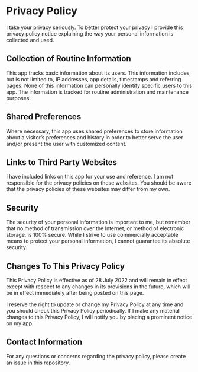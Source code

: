 # Privacy Policy

I take your privacy seriously. To better protect your privacy I provide this privacy policy notice explaining the way your personal information is collected and used.

## Collection of Routine Information

This app tracks basic information about its users. This information includes, but is not limited to, IP addresses, app details, timestamps and referring pages. None of this information can personally identify specific users to this app. The information is tracked for routine administration and maintenance purposes.

## Shared Preferences

Where necessary, this app uses shared preferences to store information about a visitor’s preferences and history in order to better serve the user and/or present the user with customized content.

## Links to Third Party Websites

I have included links on this app for your use and reference. I am not responsible for the privacy policies on these websites. You should be aware that the privacy policies of these websites may differ from my own.

## Security

The security of your personal information is important to me, but remember that no method of transmission over the Internet, or method of electronic storage, is 100% secure. While I strive to use commercially acceptable means to protect your personal information, I cannot guarantee its absolute security.

## Changes To This Privacy Policy

This Privacy Policy is effective as of 28 July 2022 and will remain in effect except with respect to any changes in its provisions in the future, which will be in effect immediately after being posted on this page.

I reserve the right to update or change my Privacy Policy at any time and you should check this Privacy Policy periodically. If I make any material changes to this Privacy Policy, I will notify you by placing a prominent notice on my app.

## Contact Information

For any questions or concerns regarding the privacy policy, please create an issue in this repository.

